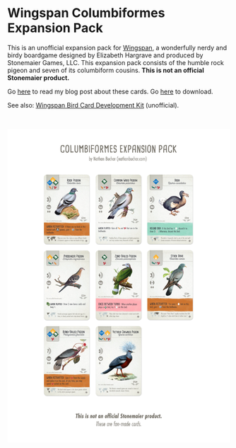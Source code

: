 # Wingspan Columbiformes Expansion Pack

This is an unofficial expansion pack for [Wingspan](https://stonemaiergames.com/games/wingspan), a wonderfully nerdy and birdy boardgame designed by Elizabeth Hargrave and produced by Stonemaier Games, LLC. This expansion pack consists of the humble rock pigeon and seven of its columbiform cousins. **This is not an official Stonemaier product.**

Go [here](https://nathanbuchar.com/wingspan-pigeons/) to read my blog post about these cards. Go [here](https://github.com/nathanbuchar/wingspan-columbiformes-expansion/releases) to download.

See also: [Wingspan Bird Card Development Kit](https://github.com/nathanbuchar/wingspan-bird-card-dev-kit) (unofficial).

<br/>
<p align="center">
  <img src="./_screenshots/pigeons-all.jpg" />
</p>
<br/>
